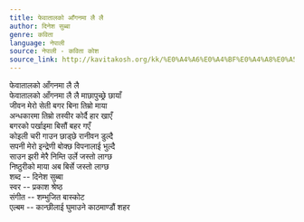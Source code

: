 ```yaml
---
title: फेवातालको आँगनमा लै लै
author: दिनेश सुब्बा
genre: कविता
language: नेपाली
source: नेपाली - कविता कोश
source_link: http://kavitakosh.org/kk/%E0%A4%A6%E0%A4%BF%E0%A4%A8%E0%A5%87%E0%A4%B6_%E0%A4%B8%E0%A5%81%E0%A4%AC%E0%A5%8D%E0%A4%AC%E0%A4%BE
---
```


फेवातालको आँगनमा लै लै  
फेवातालको आँगनमा लै लै माछापुच्छ्रे छायाँ  
जीवन मेरो सेती बगर बिना तिम्रो माया  
अन्धकारमा तिम्रो तस्वीर कोर्दै हार खाएँ  
बगरको पर्खाइमा बिसौं बहर गएँ  
कोइली चरी गाउन छाड्छे रानीवन डुल्दै  
सपनी मेरो इन्द्रेणी बोक्छ विपनालाई भुल्दै  
साउन झरी मेरै निम्ति उर्ले जस्तो लाग्छ  
निष्ठुरीको माया अब बिर्से जस्तो लाग्छ  
शब्द -- दिनेश सुब्बा  
स्वर -- प्रकाश श्रेष्ठ  
संगीत -- शम्भुजित बास्कोट  
एल्बम -- कान्छीलाई घुमाउने काठमाण्डौं शहर
